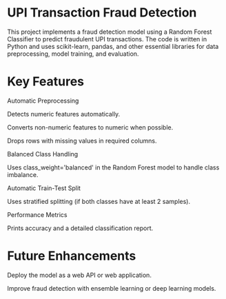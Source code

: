 # UPI Transaction Fraud Detection 

This project implements a fraud detection model using a Random Forest Classifier to predict fraudulent UPI transactions.
The code is written in Python and uses scikit-learn, pandas, and other essential libraries for data preprocessing, model training, and evaluation.

# Key Features
Automatic Preprocessing

Detects numeric features automatically.

Converts non-numeric features to numeric when possible.

Drops rows with missing values in required columns.

Balanced Class Handling

Uses class_weight='balanced' in the Random Forest model to handle class imbalance.

Automatic Train-Test Split

Uses stratified splitting (if both classes have at least 2 samples).

Performance Metrics

Prints accuracy and a detailed classification report.

# Future Enhancements
Deploy the model as a web API or web application.

Improve fraud detection with ensemble learning or deep learning models.
